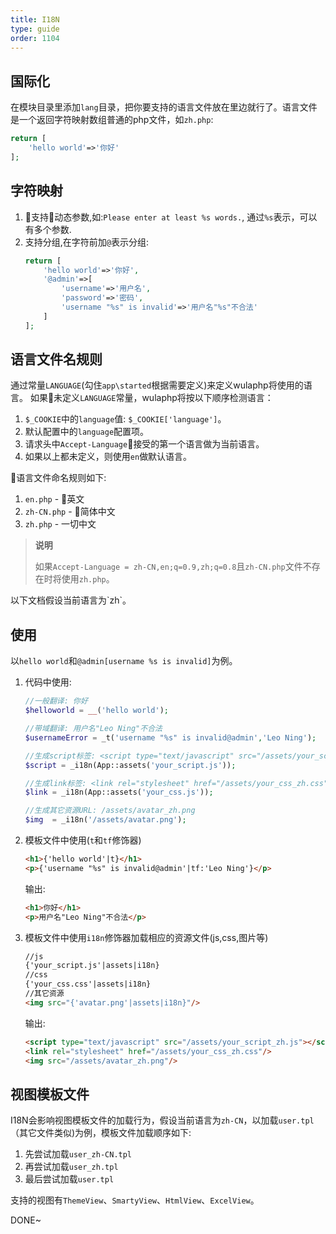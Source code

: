 ```yaml
---
title: I18N
type: guide
order: 1104
---
```


## 国际化

在模块目录里添加`lang`目录，把你要支持的语言文件放在里边就行了。语言文件是一个返回字符映射数组普通的php文件，如`zh.php`:

```php
return [
    'hello world'=>'你好'
];
```

## 字符映射

1. 支持动态参数,如:`Please enter at least %s words.`, 通过`%s`表示，可以有多个参数.
2. 支持分组,在字符前加`@`表示分组:
    ```php
    return [
        'hello world'=>'你好',
        '@admin'=>[
            'username'=>'用户名',
            'password'=>'密码',
            'username "%s" is invalid'=>'用户名"%s"不合法'
        ]
    ];
    ```

## 语言文件名规则

通过常量`LANGUAGE`(勾住`app\started`根据需要定义)来定义wulaphp将使用的语言。
如果未定义`LANGUAGE`常量，wulaphp将按以下顺序检测语言：

1. `$_COOKIE`中的`language`值: `$_COOKIE['language']`。
2. 默认配置中的`language`配置项。
3. 请求头中`Accept-Language`接受的第一个语言做为当前语言。
4. 如果以上都未定义，则使用`en`做默认语言。

语言文件命名规则如下:

1. `en.php` - 英文
2. `zh-CN.php` - 简体中文
3. `zh.php` - 一切中文

> **说明**
>
> 如果`Accept-Language = zh-CN,en;q=0.9,zh;q=0.8`且`zh-CN.php`文件不存在时将使用`zh.php`。

<p class="tip">
以下文档假设当前语言为`zh`。
</p>

## 使用

以`hello world`和`@admin[username %s is invalid]`为例。

1. 代码中使用:
    ```php
    //一般翻译: 你好
    $helloworld = __('hello world');

    //带域翻译: 用户名"Leo Ning"不合法
    $usernameError = _t('username "%s" is invalid@admin','Leo Ning');

    //生成script标签: <script type="text/javascript" src="/assets/your_script_zh.js"></script>
    $script = _i18n(App::assets('your_script.js'));

    //生成link标签: <link rel="stylesheet" href="/assets/your_css_zh.css"/>
    $link = _i18n(App::assets('your_css.js'));

    //生成其它资源URL: /assets/avatar_zh.png
    $img  = _i18n('/assets/avatar.png');
    ```
2. 模板文件中使用(`t`和`tf`修饰器)
    ```html
    <h1>{'hello world'|t}</h1>
    <p>{'username "%s" is invalid@admin'|tf:'Leo Ning'}</p>
    ```
    输出:
    ```html
    <h1>你好</h1>
    <p>用户名"Leo Ning"不合法</p>
    ```
3. 模板文件中使用`i18n`修饰器加载相应的资源文件(js,css,图片等)
    ```html
    //js
    {'your_script.js'|assets|i18n}
    //css
    {'your_css.css'|assets|i18n}
    //其它资源
    <img src="{'avatar.png'|assets|i18n}"/>
    ```
    输出:
    ```html
    <script type="text/javascript" src="/assets/your_script_zh.js"></script>
    <link rel="stylesheet" href="/assets/your_css_zh.css"/>
    <img src="/assets/avatar_zh.png"/>
    ```

## 视图模板文件

I18N会影响视图模板文件的加载行为，假设当前语言为`zh-CN`，以加载`user.tpl`（其它文件类似)为例，模板文件加载顺序如下:

1. 先尝试加载`user_zh-CN.tpl`
2. 再尝试加载`user_zh.tpl`
3. 最后尝试加载`user.tpl`

支持的视图有`ThemeView`、`SmartyView`、`HtmlView`、`ExcelView`。

DONE~